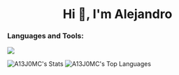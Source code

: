 <h1 align="center">Hi 👋, I'm Alejandro </h1>

<h3 align="left">Languages and Tools:</h3>
<img src="https://go-skill-icons.vercel.app/api/icons?i=python,postgresql,git,snowflake,spark,linux,docker,kubernetes" />




![A13J0MC's Stats](https://github-readme-stats.vercel.app/api?username=A13J0MC&theme=great-gatsby&show_icons=true&hide_border=true&count_private=true)
![A13J0MC's Top Languages](https://github-readme-stats.vercel.app/api/top-langs/?username=A13J0MC&theme=great-gatsby&show_icons=true&hide_border=true&layout=compact)






